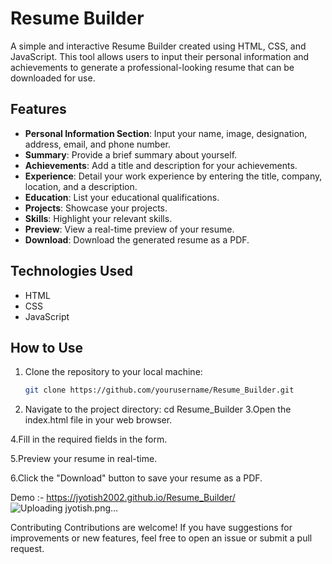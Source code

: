 # Resume Builder

A simple and interactive Resume Builder created using HTML, CSS, and JavaScript. This tool allows users to input their personal information and achievements to generate a professional-looking resume that can be downloaded for use.

## Features

- **Personal Information Section**: Input your name, image, designation, address, email, and phone number.
- **Summary**: Provide a brief summary about yourself.
- **Achievements**: Add a title and description for your achievements.
- **Experience**: Detail your work experience by entering the title, company, location, and a description.
- **Education**: List your educational qualifications.
- **Projects**: Showcase your projects.
- **Skills**: Highlight your relevant skills.
- **Preview**: View a real-time preview of your resume.
- **Download**: Download the generated resume as a PDF.

## Technologies Used

- HTML
- CSS
- JavaScript


## How to Use

1. Clone the repository to your local machine:
   ```bash
   git clone https://github.com/yourusername/Resume_Builder.git
2. Navigate to the project directory:
 cd Resume_Builder
3.Open the index.html file in your web browser.

4.Fill in the required fields in the form.

5.Preview your resume in real-time.

6.Click the "Download" button to save your resume as a PDF.

Demo :- https://jyotish2002.github.io/Resume_Builder/
![Uploading jyotish.png…]()

Contributing
Contributions are welcome! If you have suggestions for improvements or new features, feel free to open an issue or submit a pull request.
